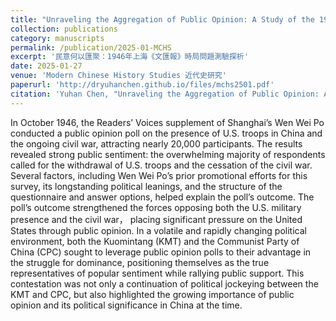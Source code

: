 ```yaml
---
title: "Unraveling the Aggregation of Public Opinion: A Study of the 1946 Domestic Survey Conducted by Shanghai’s <i> Wen Wei Po </i>"
collection: publications
category: manuscripts
permalink: /publication/2025-01-MCHS
excerpt: '民意何以匯聚：1946年上海《文匯報》時局問題測驗探析'
date: 2025-01-27
venue: 'Modern Chinese History Studies 近代史研究'
paperurl: 'http://dryuhanchen.github.io/files/mchs2501.pdf'
citation: 'Yuhan Chen, "Unraveling the Aggregation of Public Opinion: A Study of the 1946 Domestic Survey Conducted by Shanghai’s Wen Wei Po," <i> Modern Chinese History Studies </i>, No.1 (2025), pp.130-144.'
---
```


In October 1946, the Readers’ Voices supplement of Shanghai’s Wen Wei Po conducted a public opinion poll on the presence of U.S. troops in China and the ongoing civil war, attracting nearly 20,000 participants. The results revealed strong public sentiment: the overwhelming majority of respondents called for the withdrawal of U.S. troops and the cessation of the civil war. Several factors, including Wen Wei Po’s prior promotional efforts for this survey, its longstanding political leanings, and the structure of the questionnaire and answer options, helped explain the poll’s outcome. The poll’s outcome strengthened the forces opposing both the U.S. military presence and the civil war， placing significant pressure on the United States through public opinion. In a volatile and rapidly changing political environment, both the Kuomintang (KMT) and the Communist Party of China (CPC) sought to leverage public opinion polls to their advantage in the struggle for dominance, positioning themselves as the true representatives of popular sentiment while rallying public support. This contestation was not only a continuation of political jockeying between the KMT and CPC, but also highlighted the growing importance of public opinion and its political significance in China at the time.

